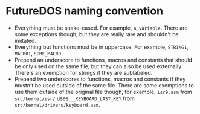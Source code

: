 # FutureDOS naming convention
- Everything must be snake-cased. For example, `a_variable`. There are some exceptions though, but they are really rare and shouldn't be imitated.
- Everything but functions must be in uppercase. For example, `STRING1`, `MACRO1`, `SOME_MACRO`.
- Prepend an underscore to functions, macros and constants that should be only used on the same file, but they can also be used externally. There's an exemption for strings if they are sublabeled.
- Prepend two underscores to functions, macros and constants if they mustn't be used outside of the same file. There are some exemptions to use them outside of the original file though, for example, `isr9.asm` from `src/kernel/isr/` uses `__KEYBOARD_LAST_KEY` from `src/kernel/drivers/keyboard.asm`.
